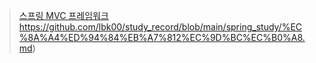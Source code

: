 > [스프링 MVC 프레임워크](https://github.com/lbk00/study_record/blob/main/spring_study/%EC%8A%A4%ED%94%84%EB%A7%812%EC%9D%BC%EC%B0%A8.md)https://github.com/lbk00/study_record/blob/main/spring_study/%EC%8A%A4%ED%94%84%EB%A7%812%EC%9D%BC%EC%B0%A8.md)
